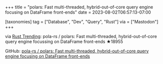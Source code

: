 +++
title = "polars: Fast multi-threaded, hybrid-out-of-core query engine focusing on DataFrame front-ends"
date = 2023-08-02T06:57:13-07:00

[taxonomies]
tag = ["Database", "Dev", "Query", "Rust"]
via = ["Mastodon"]
+++

via [Rust Trending](https://botsin.space/@RustTrending/110817955907706206): pola-rs / polars: Fast multi-threaded, hybrid-out-of-core query engine focussing on DataFrame front-ends ★18955

<!-- more -->

GitHub: [pola-rs / polars: Fast multi-threaded, hybrid-out-of-core query engine focusing on DataFrame front-ends](https://github.com/pola-rs/polars)
